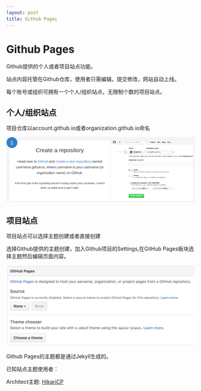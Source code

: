 ```yaml
---
layout: post
title: Github Pages
---
```


# Github Pages

Github提供的个人或者项目站点功能。

站点内容托管在Github仓库，使用者只需编辑，提交修改，网站自动上线。

每个账号或组织可拥有一个个人/组织站点，无限制个数的项目站点。

## 个人/组织站点

项目仓库以account.github.io或者organization.github.io命名

![user_or_organization_site_repository](/images/GithubPages/user_or_organization_site_repository.png)

## 项目站点

项目站点可以选择主题创建或者直接创建

选择Github提供的主题创建，加入Github项目的Settings,在GitHub Pages板块选择主题然后编辑页面内容。

![launch-theme-chooser](/images/GithubPages/launch-theme-chooser@2x.png)

Github Pages的主题都是通过Jekyll生成的。

已知站点主题使用者：

Architect主题: [HikariCP](http://brettwooldridge.github.io/HikariCP/)
